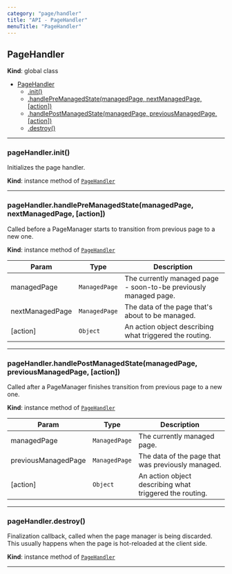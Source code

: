 ```yaml
---
category: "page/handler"
title: "API - PageHandler"
menuTitle: "PageHandler"
---
```


## PageHandler&nbsp;<a name="PageHandler" href="https://github.com/seznam/ima/blob/v17.8.1/packages/core/src/page/handler/PageHandler.js#L4" target="_blank"><span class="icon"><i class="fas fa-external-link-alt fa-xs"></i></span></a>
**Kind**: global class  

* [PageHandler](#PageHandler)
    * [.init()](#PageHandler+init)
    * [.handlePreManagedState(managedPage, nextManagedPage, [action])](#PageHandler+handlePreManagedState)
    * [.handlePostManagedState(managedPage, previousManagedPage, [action])](#PageHandler+handlePostManagedState)
    * [.destroy()](#PageHandler+destroy)


* * *

### pageHandler.init()&nbsp;<a name="PageHandler+init" href="https://github.com/seznam/ima/blob/v17.8.1/packages/core/src/page/handler/PageHandler.js#L8" target="_blank"><span class="icon"><i class="fas fa-external-link-alt fa-xs"></i></span></a>
Initializes the page handler.

**Kind**: instance method of [<code>PageHandler</code>](#PageHandler)  

* * *

### pageHandler.handlePreManagedState(managedPage, nextManagedPage, [action])&nbsp;<a name="PageHandler+handlePreManagedState" href="https://github.com/seznam/ima/blob/v17.8.1/packages/core/src/page/handler/PageHandler.js#L24" target="_blank"><span class="icon"><i class="fas fa-external-link-alt fa-xs"></i></span></a>
Called before a PageManager starts to transition from previous page to
a new one.

**Kind**: instance method of [<code>PageHandler</code>](#PageHandler)  

| Param | Type | Description |
| --- | --- | --- |
| managedPage | <code>ManagedPage</code> | The currently managed page - soon-to-be        previously managed page. |
| nextManagedPage | <code>ManagedPage</code> | The data of the page that's about to        be managed. |
| [action] | <code>Object</code> | An action object describing what triggered the routing. |


* * *

### pageHandler.handlePostManagedState(managedPage, previousManagedPage, [action])&nbsp;<a name="PageHandler+handlePostManagedState" href="https://github.com/seznam/ima/blob/v17.8.1/packages/core/src/page/handler/PageHandler.js#L39" target="_blank"><span class="icon"><i class="fas fa-external-link-alt fa-xs"></i></span></a>
Called after a PageManager finishes transition from previous page to
a new one.

**Kind**: instance method of [<code>PageHandler</code>](#PageHandler)  

| Param | Type | Description |
| --- | --- | --- |
| managedPage | <code>ManagedPage</code> | The currently managed page. |
| previousManagedPage | <code>ManagedPage</code> | The data of the page that was        previously managed. |
| [action] | <code>Object</code> | An action object describing what triggered the routing. |


* * *

### pageHandler.destroy()&nbsp;<a name="PageHandler+destroy" href="https://github.com/seznam/ima/blob/v17.8.1/packages/core/src/page/handler/PageHandler.js#L45" target="_blank"><span class="icon"><i class="fas fa-external-link-alt fa-xs"></i></span></a>
Finalization callback, called when the page manager is being discarded.
This usually happens when the page is hot-reloaded at the client side.

**Kind**: instance method of [<code>PageHandler</code>](#PageHandler)  

* * *

